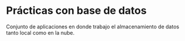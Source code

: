 # Prácticas con base de datos
Conjunto de aplicaciones en donde trabajo el almacenamiento de datos tanto local como en la nube.

